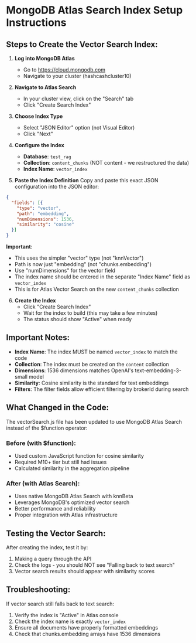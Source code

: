 # MongoDB Atlas Search Index Setup Instructions

## Steps to Create the Vector Search Index:

1. **Log into MongoDB Atlas**
   - Go to https://cloud.mongodb.com
   - Navigate to your cluster (hashcashcluster10)

2. **Navigate to Atlas Search**
   - In your cluster view, click on the "Search" tab
   - Click "Create Search Index"

3. **Choose Index Type**
   - Select "JSON Editor" option (not Visual Editor)
   - Click "Next"

4. **Configure the Index**
   - **Database**: `test_rag`
   - **Collection**: `content_chunks` (NOT content - we restructured the data)
   - **Index Name**: `vector_index`

5. **Paste the Index Definition**
   Copy and paste this exact JSON configuration into the JSON editor:

```json
{
  "fields": [{
    "type": "vector",
    "path": "embedding",
    "numDimensions": 1536,
    "similarity": "cosine"
  }]
}
```

   **Important**:
   - This uses the simpler "vector" type (not "knnVector")
   - Path is now just "embedding" (not "chunks.embedding")
   - Use "numDimensions" for the vector field
   - The index name should be entered in the separate "Index Name" field as `vector_index`
   - This is for Atlas Vector Search on the new `content_chunks` collection

6. **Create the Index**
   - Click "Create Search Index"
   - Wait for the index to build (this may take a few minutes)
   - The status should show "Active" when ready

## Important Notes:

- **Index Name**: The index MUST be named `vector_index` to match the code
- **Collection**: The index must be created on the `content` collection
- **Dimensions**: 1536 dimensions matches OpenAI's text-embedding-3-small model
- **Similarity**: Cosine similarity is the standard for text embeddings
- **Filters**: The filter fields allow efficient filtering by brokerId during search

## What Changed in the Code:

The vectorSearch.js file has been updated to use MongoDB Atlas Search instead of the $function operator:

### Before (with $function):
- Used custom JavaScript function for cosine similarity
- Required M10+ tier but still had issues
- Calculated similarity in the aggregation pipeline

### After (with Atlas Search):
- Uses native MongoDB Atlas Search with knnBeta
- Leverages MongoDB's optimized vector search
- Better performance and reliability
- Proper integration with Atlas infrastructure

## Testing the Vector Search:

After creating the index, test it by:
1. Making a query through the API
2. Check the logs - you should NOT see "Falling back to text search"
3. Vector search results should appear with similarity scores

## Troubleshooting:

If vector search still falls back to text search:
1. Verify the index is "Active" in Atlas console
2. Check the index name is exactly `vector_index`
3. Ensure all documents have properly formatted embeddings
4. Check that chunks.embedding arrays have 1536 dimensions
